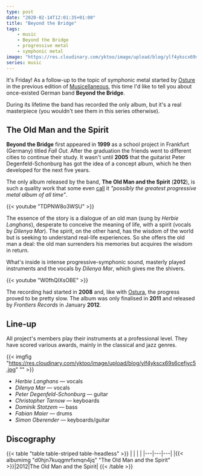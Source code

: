 ```yaml
---
type: post
date: "2020-02-14T12:01:35+01:00"
title: "Beyond the Bridge"
tags:
    - music
    - Beyond the Bridge
    - progressive metal
    - symphonic metal
image: "https://res.cloudinary.com/yktoo/image/upload/blog/ylf4ykscx69s6cefjyc5.jpg"
series: music
---
```


It's Friday! As a follow-up to the topic of symphonic metal started by [Osture](0602) in the previous edition of [Musicellaneous](/series/music), this time I'd like to tell you about once-existed German band **Beyond the Bridge**.

During its lifetime the band has recorded the only album, but it's a real masterpiece (you wouldn't see them in this series otherwise).

<!--more-->

## The Old Man and the Spirit

**Beyond the Bridge** first appeared in **1999** as a school project in Frankfurt (Germany) titled *Fall Out*. After the graduation the friends went to different cities to continue their study. It wasn't until **2005** that the guitarist Peter Degenfeld-Schonburg has got the idea of a concept album, which he then developed for the next five years.

The only album released by the band, **The Old Man and the Spirit** (**2012**), is such a quality work that some even [call](https://www.metal-archives.com/reviews/Beyond_the_Bridge/The_Old_Man_and_the_Spirit/328370/Silicon_Messiah/368055) it *"possibly the greatest progressive metal album of all time"*.

{{< youtube "TDPNW8o3WSU" >}}

The essence of the story is a dialogue of an old man (sung by *Herbie Langhans*), desperate to conceive the meaning of life, with a spirit (vocals by *Dilenya Mar*). The spirit, on the other hand, has the wisdom of the world but is seeking to understand real-life experiences. So she offers the old man a deal: the old man surrenders his memories but acquires the wisdom in return.

What's inside is intense progressive-symphonic sound, masterly played instruments and the vocals by *Dilenya Mar*, which gives me the shivers.

{{< youtube "W0fhQlXsOBE" >}}

The recording had started in **2008** and, like with [Ostura](0602), the progress proved to be pretty slow. The album was only finalised in **2011** and released by *Frontiers Records* in January **2012**.

## Line-up

All project's members play their instruments at a professional level. They have scored various awards, mainly in the classical and jazz genres.

{{< imgfig "https://res.cloudinary.com/yktoo/image/upload/blog/ylf4ykscx69s6cefjyc5.jpg" "" >}}

* *Herbie Langhans* — vocals
* *Dilenya Mar* — vocals
* *Peter Degenfeld-Schonburg* — guitar
* *Christopher Tarnow* — keyboards
* *Dominik Stotzem* — bass
* *Fabian Maier* — drums
* *Simon Oberender* — keyboards/guitar

## Discography

{{< table "table table-striped table-headless" >}}
|   |   |   |
|---|---|---|
|{{< albumimg "d0hjn7kuqgmrfxmqn4jq" "The Old Man and the Spirit" >}}|2012|The Old Man and the Spirit|
{{< /table >}}
